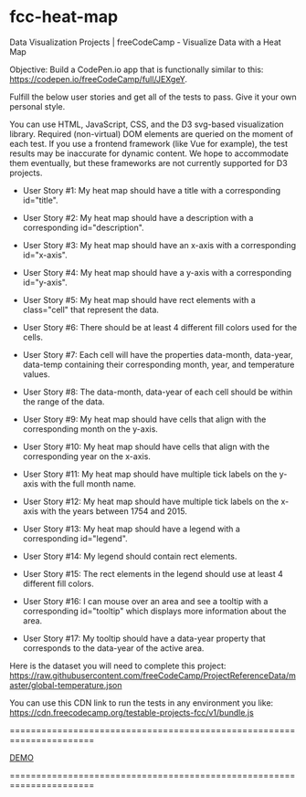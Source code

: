 # fcc-heat-map

Data Visualization Projects | freeCodeCamp - Visualize Data with a Heat Map

Objective: Build a CodePen.io app that is functionally similar to this: https://codepen.io/freeCodeCamp/full/JEXgeY.

Fulfill the below user stories and get all of the tests to pass. Give it your own personal style.

You can use HTML, JavaScript, CSS, and the D3 svg-based visualization library. Required (non-virtual) DOM elements are queried on the moment of each test. If you use a frontend framework (like Vue for example), the test results may be inaccurate for dynamic content. We hope to accommodate them eventually, but these frameworks are not currently supported for D3 projects.

* User Story #1: My heat map should have a title with a corresponding id="title".

* User Story #2: My heat map should have a description with a corresponding id="description".

* User Story #3: My heat map should have an x-axis with a corresponding id="x-axis".

* User Story #4: My heat map should have a y-axis with a corresponding id="y-axis".

* User Story #5: My heat map should have rect elements with a class="cell" that represent the data.

* User Story #6: There should be at least 4 different fill colors used for the cells.

* User Story #7: Each cell will have the properties data-month, data-year, data-temp containing their corresponding month, year, and temperature values.

* User Story #8: The data-month, data-year of each cell should be within the range of the data.

* User Story #9: My heat map should have cells that align with the corresponding month on the y-axis.

* User Story #10: My heat map should have cells that align with the corresponding year on the x-axis.

* User Story #11: My heat map should have multiple tick labels on the y-axis with the full month name.

* User Story #12: My heat map should have multiple tick labels on the x-axis with the years between 1754 and 2015.

* User Story #13: My heat map should have a legend with a corresponding id="legend".

* User Story #14: My legend should contain rect elements.

* User Story #15: The rect elements in the legend should use at least 4 different fill colors.

* User Story #16: I can mouse over an area and see a tooltip with a corresponding id="tooltip" which displays more information about the area.

* User Story #17: My tooltip should have a data-year property that corresponds to the data-year of the active area.

Here is the dataset you will need to complete this project: https://raw.githubusercontent.com/freeCodeCamp/ProjectReferenceData/master/global-temperature.json

You can use this CDN link to run the tests in any environment you like: https://cdn.freecodecamp.org/testable-projects-fcc/v1/bundle.js

======================================================================

[DEMO](https://codepen.io/staog/full/dybwOog)

======================================================================
